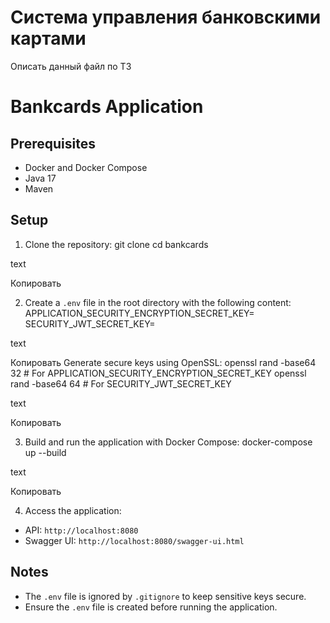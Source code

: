 # Система управления банковскими картами

Описать данный файл по ТЗ

# Bankcards Application

## Prerequisites
- Docker and Docker Compose
- Java 17
- Maven

## Setup
1. Clone the repository:
   git clone <your-repo-url>
   cd bankcards</your-repo-url>

text

Копировать

2. Create a `.env` file in the root directory with the following content:
   APPLICATION_SECURITY_ENCRYPTION_SECRET_KEY=<your-32-byte-key>
   SECURITY_JWT_SECRET_KEY=<your-64-byte-key></your-64-byte-key></your-32-byte-key>

text

Копировать
Generate secure keys using OpenSSL:
openssl rand -base64 32  # For APPLICATION_SECURITY_ENCRYPTION_SECRET_KEY
openssl rand -base64 64  # For SECURITY_JWT_SECRET_KEY

text

Копировать

3. Build and run the application with Docker Compose:
   docker-compose up --build

text

Копировать

4. Access the application:
- API: `http://localhost:8080`
- Swagger UI: `http://localhost:8080/swagger-ui.html`

## Notes
- The `.env` file is ignored by `.gitignore` to keep sensitive keys secure.
- Ensure the `.env` file is created before running the application.